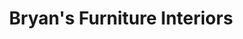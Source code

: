 ---
title: "Bryan's Furniture Interiors"
url: /zanesville/bryans-furniture-interiors/
shop: furniture
---